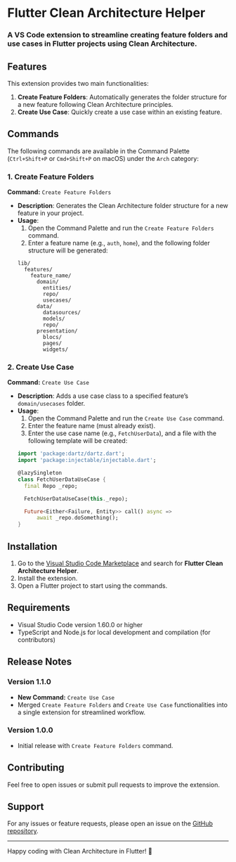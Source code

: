 # Flutter Clean Architecture Helper

### A VS Code extension to streamline creating feature folders and use cases in Flutter projects using Clean Architecture.

## Features

This extension provides two main functionalities:

1. **Create Feature Folders**: Automatically generates the folder structure for a new feature following Clean Architecture principles.
2. **Create Use Case**: Quickly create a use case within an existing feature.

## Commands

The following commands are available in the Command Palette (`Ctrl+Shift+P` or `Cmd+Shift+P` on macOS) under the `Arch` category:

### 1. Create Feature Folders

**Command:** `Create Feature Folders`

- **Description**: Generates the Clean Architecture folder structure for a new feature in your project.
- **Usage**:
  1. Open the Command Palette and run the `Create Feature Folders` command.
  2. Enter a feature name (e.g., `auth`, `home`), and the following folder structure will be generated:
    ```
    lib/
      features/
        feature_name/
          domain/
            entities/
            repo/
            usecases/
          data/
            datasources/
            models/
            repo/
          presentation/
            blocs/
            pages/
            widgets/
    ```

### 2. Create Use Case

**Command:** `Create Use Case`

- **Description**: Adds a use case class to a specified feature’s `domain/usecases` folder.
- **Usage**:
  1. Open the Command Palette and run the `Create Use Case` command.
  2. Enter the feature name (must already exist).
  3. Enter the use case name (e.g., `FetchUserData`), and a file with the following template will be created:
    ```dart
    import 'package:dartz/dartz.dart';
    import 'package:injectable/injectable.dart';

    @lazySingleton
    class FetchUserDataUseCase {
      final Repo _repo;

      FetchUserDataUseCase(this._repo);

      Future<Either<Failure, Entity>> call() async =>
          await _repo.doSomething();
    }
    ```

## Installation

1. Go to the [Visual Studio Code Marketplace](https://marketplace.visualstudio.com/) and search for **Flutter Clean Architecture Helper**.
2. Install the extension.
3. Open a Flutter project to start using the commands.

## Requirements

- Visual Studio Code version 1.60.0 or higher
- TypeScript and Node.js for local development and compilation (for contributors)

## Release Notes

### Version 1.1.0
- **New Command:** `Create Use Case`
- Merged `Create Feature Folders` and `Create Use Case` functionalities into a single extension for streamlined workflow.

### Version 1.0.0
- Initial release with `Create Feature Folders` command.

## Contributing

Feel free to open issues or submit pull requests to improve the extension.

## Support

For any issues or feature requests, please open an issue on the [GitHub repository](https://github.com/your-github-repo).

---

Happy coding with Clean Architecture in Flutter! 🚀
